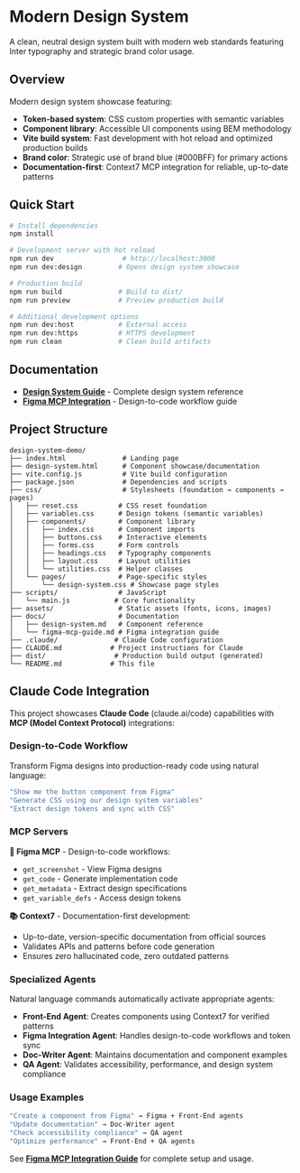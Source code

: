 # Modern Design System

A clean, neutral design system built with modern web standards featuring Inter typography and strategic brand color usage.

## Overview

Modern design system showcase featuring:
- **Token-based system**: CSS custom properties with semantic variables
- **Component library**: Accessible UI components using BEM methodology
- **Vite build system**: Fast development with hot reload and optimized production builds
- **Brand color**: Strategic use of brand blue (#000BFF) for primary actions
- **Documentation-first**: Context7 MCP integration for reliable, up-to-date patterns

## Quick Start

```bash
# Install dependencies
npm install

# Development server with hot reload
npm run dev                 # http://localhost:3000
npm run dev:design         # Opens design system showcase

# Production build
npm run build              # Build to dist/
npm run preview            # Preview production build

# Additional development options
npm run dev:host           # External access
npm run dev:https          # HTTPS development
npm run clean              # Clean build artifacts
```

## Documentation

- **[Design System Guide](docs/design-system.md)** - Complete design system reference
- **[Figma MCP Integration](docs/figma-mcp-guide.md)** - Design-to-code workflow guide

## Project Structure

```
design-system-demo/
├── index.html              # Landing page
├── design-system.html      # Component showcase/documentation
├── vite.config.js          # Vite build configuration
├── package.json            # Dependencies and scripts
├── css/                    # Stylesheets (foundation → components → pages)
│   ├── reset.css          # CSS reset foundation
│   ├── variables.css      # Design tokens (semantic variables)
│   ├── components/        # Component library
│   │   ├── index.css      # Component imports
│   │   ├── buttons.css    # Interactive elements
│   │   ├── forms.css      # Form controls
│   │   ├── headings.css   # Typography components
│   │   ├── layout.css     # Layout utilities
│   │   └── utilities.css  # Helper classes
│   └── pages/             # Page-specific styles
│       └── design-system.css # Showcase page styles
├── scripts/               # JavaScript
│   └── main.js           # Core functionality
├── assets/                # Static assets (fonts, icons, images)
├── docs/                  # Documentation
│   ├── design-system.md   # Component reference
│   └── figma-mcp-guide.md # Figma integration guide
├── .claude/              # Claude Code configuration
├── CLAUDE.md            # Project instructions for Claude
├── dist/                 # Production build output (generated)
└── README.md            # This file
```

## Claude Code Integration

This project showcases **Claude Code** (claude.ai/code) capabilities with **MCP (Model Context Protocol)** integrations:

### Design-to-Code Workflow
Transform Figma designs into production-ready code using natural language:

```bash
"Show me the button component from Figma"
"Generate CSS using our design system variables"
"Extract design tokens and sync with CSS"
```

### MCP Servers

**🎨 Figma MCP** - Design-to-code workflows:
- `get_screenshot` - View Figma designs
- `get_code` - Generate implementation code
- `get_metadata` - Extract design specifications
- `get_variable_defs` - Access design tokens

**📚 Context7** - Documentation-first development:
- Up-to-date, version-specific documentation from official sources
- Validates APIs and patterns before code generation
- Ensures zero hallucinated code, zero outdated patterns

### Specialized Agents

Natural language commands automatically activate appropriate agents:

- **Front-End Agent**: Creates components using Context7 for verified patterns
- **Figma Integration Agent**: Handles design-to-code workflows and token sync
- **Doc-Writer Agent**: Maintains documentation and component examples
- **QA Agent**: Validates accessibility, performance, and design system compliance

### Usage Examples
```bash
"Create a component from Figma" → Figma + Front-End agents
"Update documentation" → Doc-Writer agent
"Check accessibility compliance" → QA agent
"Optimize performance" → Front-End + QA agents
```

See **[Figma MCP Integration Guide](docs/figma-mcp-guide.md)** for complete setup and usage.
